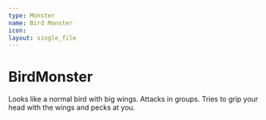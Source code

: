 ```yaml
---
type: Monster
name: Bird Monster
icon: 
layout: single_file
---
```


# BirdMonster

Looks like a normal bird with big wings. Attacks in groups. Tries to grip your head with the wings and pecks at you.